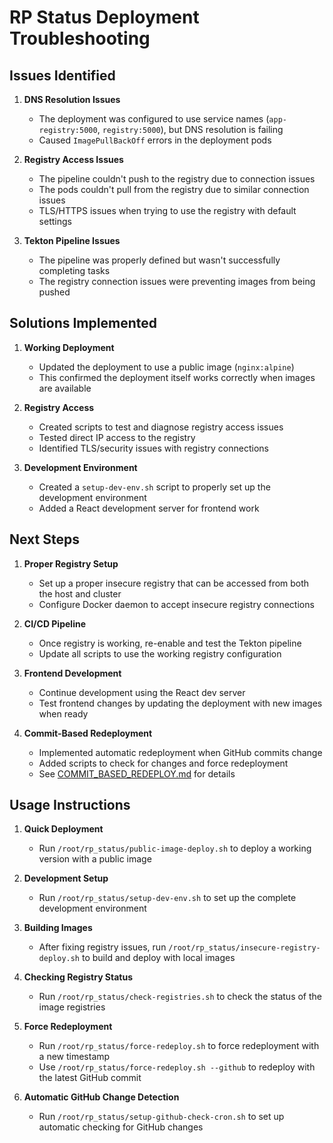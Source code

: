 # RP Status Deployment Troubleshooting

## Issues Identified

1. **DNS Resolution Issues**
   - The deployment was configured to use service names (`app-registry:5000`, `registry:5000`), but DNS resolution is failing
   - Caused `ImagePullBackOff` errors in the deployment pods

2. **Registry Access Issues**
   - The pipeline couldn't push to the registry due to connection issues
   - The pods couldn't pull from the registry due to similar connection issues
   - TLS/HTTPS issues when trying to use the registry with default settings

3. **Tekton Pipeline Issues**
   - The pipeline was properly defined but wasn't successfully completing tasks
   - The registry connection issues were preventing images from being pushed

## Solutions Implemented

1. **Working Deployment**
   - Updated the deployment to use a public image (`nginx:alpine`)
   - This confirmed the deployment itself works correctly when images are available

2. **Registry Access**
   - Created scripts to test and diagnose registry access issues
   - Tested direct IP access to the registry
   - Identified TLS/security issues with registry connections

3. **Development Environment**
   - Created a `setup-dev-env.sh` script to properly set up the development environment
   - Added a React development server for frontend work

## Next Steps

1. **Proper Registry Setup**
   - Set up a proper insecure registry that can be accessed from both the host and cluster
   - Configure Docker daemon to accept insecure registry connections

2. **CI/CD Pipeline**
   - Once registry is working, re-enable and test the Tekton pipeline
   - Update all scripts to use the working registry configuration

3. **Frontend Development**
   - Continue development using the React dev server
   - Test frontend changes by updating the deployment with new images when ready

4. **Commit-Based Redeployment**
   - Implemented automatic redeployment when GitHub commits change
   - Added scripts to check for changes and force redeployment
   - See [COMMIT_BASED_REDEPLOY.md](COMMIT_BASED_REDEPLOY.md) for details

## Usage Instructions

1. **Quick Deployment**
   - Run `/root/rp_status/public-image-deploy.sh` to deploy a working version with a public image

2. **Development Setup**
   - Run `/root/rp_status/setup-dev-env.sh` to set up the complete development environment

3. **Building Images**
   - After fixing registry issues, run `/root/rp_status/insecure-registry-deploy.sh` to build and deploy with local images

4. **Checking Registry Status**
   - Run `/root/rp_status/check-registries.sh` to check the status of the image registries

5. **Force Redeployment**
   - Run `/root/rp_status/force-redeploy.sh` to force redeployment with a new timestamp
   - Use `/root/rp_status/force-redeploy.sh --github` to redeploy with the latest GitHub commit

6. **Automatic GitHub Change Detection**
   - Run `/root/rp_status/setup-github-check-cron.sh` to set up automatic checking for GitHub changes
